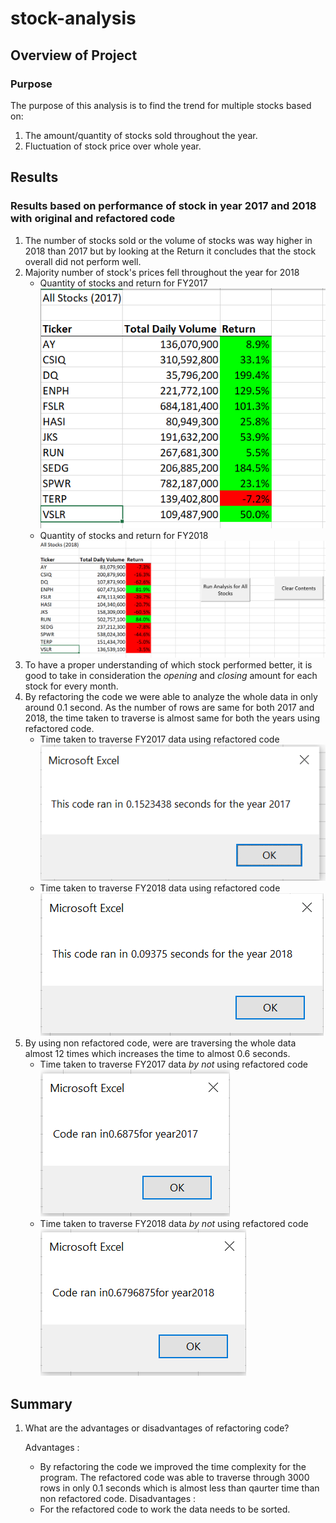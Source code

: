# stock-analysis

## Overview of Project

### Purpose
The purpose of this analysis is to find the trend for multiple stocks based on:
1. The amount/quantity of stocks sold throughout the year.
2. Fluctuation of stock price over whole year. 

## Results

### Results based on performance of stock in year 2017 and 2018 with original and refactored code
1. The number of stocks sold or the volume of stocks was way higher in 2018 than 2017 but by looking at the Return 
   it concludes that the stock overall did not perform well. 
2. Majority number of stock's prices fell throughout the year for 2018
   - Quantity of stocks and return for FY2017
   ![](./Resources/Year2017.PNG)  
   - Quantity of stocks and return for FY2018
   ![](./Resources/Year2018.PNG)  
3. To have a proper understanding of which stock performed better, it is good to take in consideration the *opening* and 
   *closing* amount for each stock for every month.
4. By refactoring the code we were able to analyze the whole data in only around 0.1 second. As the number of rows 
   are same for both 2017 and 2018, the time taken to traverse is almost same for both the years using refactored code. 
   - Time taken to traverse FY2017 data using refactored code
   ![](./Resources/2017_TimeTaken.PNG)  
   - Time taken to traverse FY2018 data using refactored code
   ![](./Resources/2018_Timetaken.PNG)  
5. By using non refactored code, were are traversing the whole data almost 12 times which increases the time to almost 
   0.6 seconds. 
   - Time taken to traverse FY2017 data *by not* using refactored code
   ![](./Resources/NonRefactored_2017.PNG)  
   - Time taken to traverse FY2018 data *by not* using refactored code
   ![](./Resources/NonRefactored2018.PNG)  
   
   



## Summary
1. What are the advantages or disadvantages of refactoring code?
   
   Advantages :
   - By refactoring the code we improved the time complexity for the program. 
     The refactored code was able to traverse through 3000 rows in only 0.1 seconds which is almost less than qaurter time 
	 than non refactored code. 
   Disadvantages : 
   - For the refactored code to work the data needs to be sorted. 

